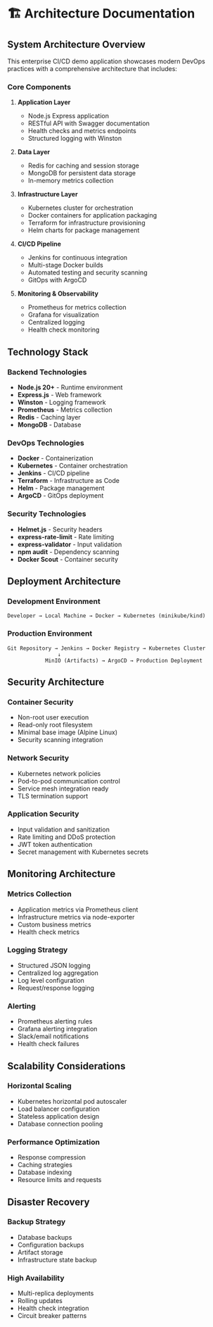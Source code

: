 # 🏗️ Architecture Documentation

## System Architecture Overview

This enterprise CI/CD demo application showcases modern DevOps practices with a comprehensive architecture that includes:

### Core Components

1. **Application Layer**
   - Node.js Express application
   - RESTful API with Swagger documentation
   - Health checks and metrics endpoints
   - Structured logging with Winston

2. **Data Layer**
   - Redis for caching and session storage
   - MongoDB for persistent data storage
   - In-memory metrics collection

3. **Infrastructure Layer**
   - Kubernetes cluster for orchestration
   - Docker containers for application packaging
   - Terraform for infrastructure provisioning
   - Helm charts for package management

4. **CI/CD Pipeline**
   - Jenkins for continuous integration
   - Multi-stage Docker builds
   - Automated testing and security scanning
   - GitOps with ArgoCD

5. **Monitoring & Observability**
   - Prometheus for metrics collection
   - Grafana for visualization
   - Centralized logging
   - Health check monitoring

## Technology Stack

### Backend Technologies
- **Node.js 20+** - Runtime environment
- **Express.js** - Web framework
- **Winston** - Logging framework
- **Prometheus** - Metrics collection
- **Redis** - Caching layer
- **MongoDB** - Database

### DevOps Technologies
- **Docker** - Containerization
- **Kubernetes** - Container orchestration
- **Jenkins** - CI/CD pipeline
- **Terraform** - Infrastructure as Code
- **Helm** - Package management
- **ArgoCD** - GitOps deployment

### Security Technologies
- **Helmet.js** - Security headers
- **express-rate-limit** - Rate limiting
- **express-validator** - Input validation
- **npm audit** - Dependency scanning
- **Docker Scout** - Container security

## Deployment Architecture

### Development Environment
```
Developer → Local Machine → Docker → Kubernetes (minikube/kind)
```

### Production Environment
```
Git Repository → Jenkins → Docker Registry → Kubernetes Cluster
                ↓
            MinIO (Artifacts) → ArgoCD → Production Deployment
```

## Security Architecture

### Container Security
- Non-root user execution
- Read-only root filesystem
- Minimal base image (Alpine Linux)
- Security scanning integration

### Network Security
- Kubernetes network policies
- Pod-to-pod communication control
- Service mesh integration ready
- TLS termination support

### Application Security
- Input validation and sanitization
- Rate limiting and DDoS protection
- JWT token authentication
- Secret management with Kubernetes secrets

## Monitoring Architecture

### Metrics Collection
- Application metrics via Prometheus client
- Infrastructure metrics via node-exporter
- Custom business metrics
- Health check metrics

### Logging Strategy
- Structured JSON logging
- Centralized log aggregation
- Log level configuration
- Request/response logging

### Alerting
- Prometheus alerting rules
- Grafana alerting integration
- Slack/email notifications
- Health check failures

## Scalability Considerations

### Horizontal Scaling
- Kubernetes horizontal pod autoscaler
- Load balancer configuration
- Stateless application design
- Database connection pooling

### Performance Optimization
- Response compression
- Caching strategies
- Database indexing
- Resource limits and requests

## Disaster Recovery

### Backup Strategy
- Database backups
- Configuration backups
- Artifact storage
- Infrastructure state backup

### High Availability
- Multi-replica deployments
- Rolling updates
- Health check integration
- Circuit breaker patterns
